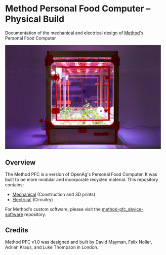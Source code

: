 # Method Personal Food Computer – Physical Build

Documentation of the mechanical and electrical design of [Method](Http://www.method.com)'s Personal Food Computer 

![mPFC v1.0](/Documentation/Photos/hero.jpg)

## Overview
The Method PFC is a version of OpenAg's Personal Food Computer. It was built to be more modular and incorporate recycled material. This repository contains:
- [Mechanical](/Mechanical) (Construction and 3D prints)
- [Electrical](/Electrical) (Circuitry)

For Method's custom software, please visit the [method-pfc_device-software](http://www.github.com/method-inc/method-pfc_device-software) repository.

## Credits

Method PFC v1.0 was designed and built by David Mayman, Felix Noller, Adrian Kraus, and Luke Thompson in London.